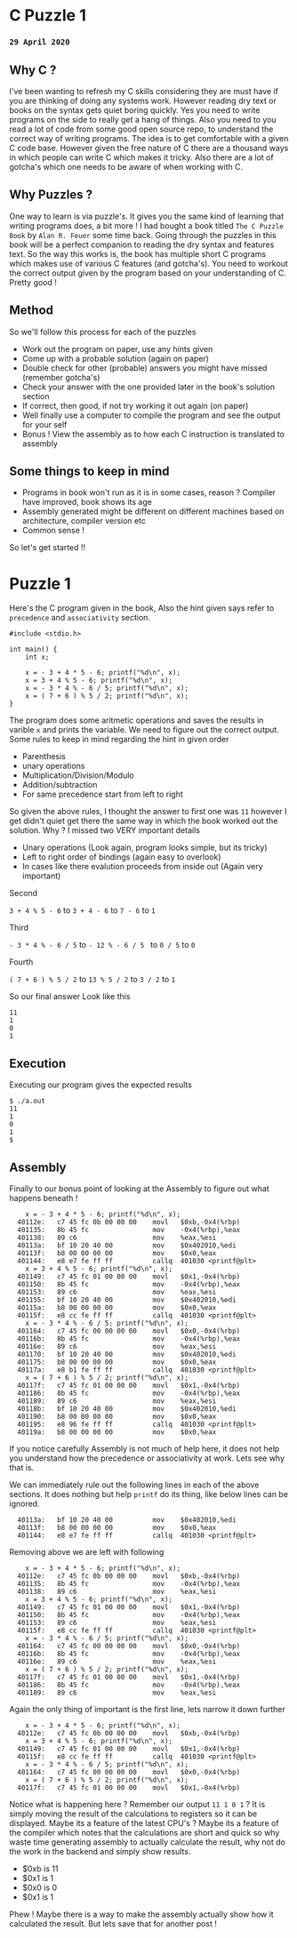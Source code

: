 # C Puzzle 1
### `29 April 2020`

## Why C ?

I've been wanting to refresh my C skills considering they are must have if you are thinking of doing any systems work.
However reading dry text or books on the syntax gets quiet boring quickly. Yes you need to write programs on
the side to really get a hang of things. Also you need to you read a lot of code from some good open source repo,
to understand the correct way of writing programs. The idea is to get comfortable with a given C code base.
However given the free nature of C there are a thousand ways in which people can write C which makes it tricky.
Also there are a lot of  gotcha's which one needs to be aware of when working with C.


## Why Puzzles ?

One way to learn is via puzzle's. It gives you the same kind of learning that writing programs does, a bit more !
I had bought a book titled `The C Puzzle Book` by `Alan R. Feuer` some time back. Going through the puzzles in 
this book will be a perfect companion to reading the dry syntax and features text. So the way this works is,
the book has multiple short C programs which makes use of various C features (and gotcha's). You need to workout
the correct output given by the program based on your understanding of C. Pretty good !


## Method

So we'll follow this process for each of the puzzles

- Work out the program on paper, use any hints given
- Come up with a probable solution (again on paper)
- Double check for other (probable) answers you might have missed (remember gotcha's)
- Check your answer with the one provided later in the book's solution section
- If correct, then good, if not try working it out again (on paper)
- Well finally use a computer to compile the program and see the output for your self
- Bonus ! View the assembly as to how each C instruction is translated to assembly


## Some things to keep in mind

- Programs in book won't run as it is in some cases, reason ? Compiler have improved, book shows its age
- Assembly generated might be different on different machines based on architecture, compiler version etc
- Common sense !

So let's get started !!


# Puzzle 1

Here's the C program given in the book, Also the hint given says refer to `precedence` and `associativity`
section.

```
#include <stdio.h>

int main() {
	int x;
	
	x = - 3 + 4 * 5 - 6; printf("%d\n", x);
	x = 3 + 4 % 5 - 6; printf("%d\n", x);
	x = - 3 * 4 % - 6 / 5; printf("%d\n", x);
	x = ( 7 + 6 ) % 5 / 2; printf("%d\n", x);
}
```


The program does some aritmetic operations and saves the results in varible `x` and prints the variable.
We need to figure out the correct output. Some rules to keep in mind regarding the hint in given order

- Parenthesis
- unary operations
- Multiplication/Division/Modulo
- Addition/subtraction
- For same precedence start from left to right

So given the above rules, I thought the answer to first one was `11` however I get didn't quiet get there
the same way in which the book worked out the solution. Why ? I missed two VERY important details

- Unary operations (Look again, program looks simple, but its tricky)
- Left to right order of bindings (again easy to overlook)
- In cases like there evalution proceeds from inside out (Again very important)


Second

`3 + 4 % 5 - 6` to `3 + 4 - 6` to `7 - 6` to `1`

Third

`- 3 * 4 % - 6 / 5` to `- 12 % - 6 / 5 ` to `0 / 5` to `0`

Fourth

`( 7 + 6 ) % 5 / 2` to `13 % 5 / 2` to `3 / 2` to `1`

So our final answer Look like this

```
11
1
0
1
```


## Execution

Executing our program gives the expected results

```
$ ./a.out 
11
1
0
1
$ 
```


## Assembly


Finally to our bonus point of looking at the Assembly to figure out what happens beneath !


```
	x = - 3 + 4 * 5 - 6; printf("%d\n", x);
  40112e:	c7 45 fc 0b 00 00 00 	movl   $0xb,-0x4(%rbp)
  401135:	8b 45 fc             	mov    -0x4(%rbp),%eax
  401138:	89 c6                	mov    %eax,%esi
  40113a:	bf 10 20 40 00       	mov    $0x402010,%edi
  40113f:	b8 00 00 00 00       	mov    $0x0,%eax
  401144:	e8 e7 fe ff ff       	callq  401030 <printf@plt>
	x = 3 + 4 % 5 - 6; printf("%d\n", x);
  401149:	c7 45 fc 01 00 00 00 	movl   $0x1,-0x4(%rbp)
  401150:	8b 45 fc             	mov    -0x4(%rbp),%eax
  401153:	89 c6                	mov    %eax,%esi
  401155:	bf 10 20 40 00       	mov    $0x402010,%edi
  40115a:	b8 00 00 00 00       	mov    $0x0,%eax
  40115f:	e8 cc fe ff ff       	callq  401030 <printf@plt>
	x = - 3 * 4 % - 6 / 5; printf("%d\n", x);
  401164:	c7 45 fc 00 00 00 00 	movl   $0x0,-0x4(%rbp)
  40116b:	8b 45 fc             	mov    -0x4(%rbp),%eax
  40116e:	89 c6                	mov    %eax,%esi
  401170:	bf 10 20 40 00       	mov    $0x402010,%edi
  401175:	b8 00 00 00 00       	mov    $0x0,%eax
  40117a:	e8 b1 fe ff ff       	callq  401030 <printf@plt>
	x = ( 7 + 6 ) % 5 / 2; printf("%d\n", x);
  40117f:	c7 45 fc 01 00 00 00 	movl   $0x1,-0x4(%rbp)
  401186:	8b 45 fc             	mov    -0x4(%rbp),%eax
  401189:	89 c6                	mov    %eax,%esi
  40118b:	bf 10 20 40 00       	mov    $0x402010,%edi
  401190:	b8 00 00 00 00       	mov    $0x0,%eax
  401195:	e8 96 fe ff ff       	callq  401030 <printf@plt>
  40119a:	b8 00 00 00 00       	mov    $0x0,%eax
```


If you notice carefully Assembly is not much of help here, it does not help you understand
how the precedence or associativity at work. Lets see why that is.

We can immediately rule out the following lines in each of the above sections.
It does nothing but help `printf` do its thing, like below lines can be ignored.


```
  40113a:	bf 10 20 40 00       	mov    $0x402010,%edi
  40113f:	b8 00 00 00 00       	mov    $0x0,%eax
  401144:	e8 e7 fe ff ff       	callq  401030 <printf@plt>
```


Removing above we are left with following


```
	x = - 3 + 4 * 5 - 6; printf("%d\n", x);
  40112e:	c7 45 fc 0b 00 00 00 	movl   $0xb,-0x4(%rbp)
  401135:	8b 45 fc             	mov    -0x4(%rbp),%eax
  401138:	89 c6                	mov    %eax,%esi
	x = 3 + 4 % 5 - 6; printf("%d\n", x);
  401149:	c7 45 fc 01 00 00 00 	movl   $0x1,-0x4(%rbp)
  401150:	8b 45 fc             	mov    -0x4(%rbp),%eax
  401153:	89 c6                	mov    %eax,%esi
  40115f:	e8 cc fe ff ff       	callq  401030 <printf@plt>
	x = - 3 * 4 % - 6 / 5; printf("%d\n", x);
  401164:	c7 45 fc 00 00 00 00 	movl   $0x0,-0x4(%rbp)
  40116b:	8b 45 fc             	mov    -0x4(%rbp),%eax
  40116e:	89 c6                	mov    %eax,%esi
	x = ( 7 + 6 ) % 5 / 2; printf("%d\n", x);
  40117f:	c7 45 fc 01 00 00 00 	movl   $0x1,-0x4(%rbp)
  401186:	8b 45 fc             	mov    -0x4(%rbp),%eax
  401189:	89 c6                	mov    %eax,%esi
```

Again the only thing of important is the first line, lets narrow it down further


```
	x = - 3 + 4 * 5 - 6; printf("%d\n", x);
  40112e:	c7 45 fc 0b 00 00 00 	movl   $0xb,-0x4(%rbp)
	x = 3 + 4 % 5 - 6; printf("%d\n", x);
  401149:	c7 45 fc 01 00 00 00 	movl   $0x1,-0x4(%rbp)
  40115f:	e8 cc fe ff ff       	callq  401030 <printf@plt>
	x = - 3 * 4 % - 6 / 5; printf("%d\n", x);
  401164:	c7 45 fc 00 00 00 00 	movl   $0x0,-0x4(%rbp)
	x = ( 7 + 6 ) % 5 / 2; printf("%d\n", x);
  40117f:	c7 45 fc 01 00 00 00 	movl   $0x1,-0x4(%rbp)
```


Notice what is happening here ? Remember our output `11 1 0 1` ?
It is simply moving the result of the calculations to registers so it can be displayed.
Maybe its a feature of the latest CPU's ? Maybe its a feature of the compiler which 
notes that the calculations are short and quick so why waste time generating assembly
to actually calculate the result, why not do the work in the backend and simply show results.

- $0xb is 11
- $0x1 is 1
- $0x0 is 0
- $0x1 is 1


Phew ! Maybe there is a way to make the assembly actually show how it calculated the result.
But lets save that for another post !
